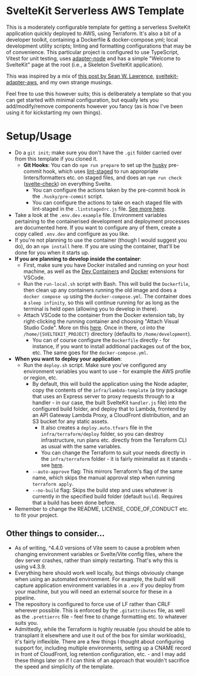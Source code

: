 # SvelteKit Serverless AWS Template

This is a moderately configurable template for getting a serverless SvelteKit application quickly deployed to AWS, using Terraform. It's also a bit of a developer toolkit, containing a Dockerfile & docker-compose.yml; local development utility scripts; linting and formatting configurations that may be of convenience. This particular project is configured to use TypeScript, Vitest for unit testing, uses [adapter-node](https://www.npmjs.com/package/@sveltejs/adapter-node) and has a simple "Welcome to SvelteKit" page at the root (i.e., a Skeleton SvelteKit application).

This was inspired by a mix of [this post by Sean W. Lawrence](https://www.sean-lawrence.com/deploying-sveltekit-to-aws-lambda/), [sveltekit-adapter-aws](https://github.com/MikeBild/sveltekit-adapter-aws), and my own strange musings.

Feel free to use this however suits; this is deliberately a template so that you can get started with minimal configuration, but equally lets you add/modify/remove components however you fancy (as is how I've been using it for kickstarting my own things).

# Setup/Usage

-   Do a `git init`; make sure you don't have the `.git` folder carried over from this template if you cloned it.
    -   **Git Hooks**: You can do `npm run prepare` to set up the [husky](https://www.npmjs.com/package/husky) pre-commit hook, which uses [lint-staged](https://www.npmjs.com/package/lint-staged) to run appropriate linters/formatters etc. on staged files, and does an `npm run check` ([svelte-check](https://www.npmjs.com/package/svelte-check)) on everything Svelte.
        -   You can configure the actions taken by the pre-commit hook in the `.husky/pre-commit` script.
        -   You can configure the actions to take on each staged file with lint-staged in the `.lintstagedrc.js` file. [See more here](https://github.com/okonet/lint-staged#configuration).
-   Take a look at the `.env.dev.example` file. Environment variables pertaining to the containerised development and deployment processes are documented here. If you want to configure any of them, create a copy called `.env.dev` and configure as you like.
-   If you're not planning to use the container (though I would suggest you do), do an `npm install` here. If you are using the container, that'll be done for you when it starts up.
-   **If you are planning to develop inside the container**:
    -   First, make sure you have Docker installed and running on your host machine, as well as the [Dev Containers](https://marketplace.visualstudio.com/items?itemName=ms-vscode-remote.remote-containers) and [Docker](https://marketplace.visualstudio.com/items?itemName=ms-azuretools.vscode-docker) extensions for VSCode.
    -   Run the `run-local.sh` script with Bash. This will build the `Dockerfile`, then clean up any containers running the old image and does a `docker compose up` using the `docker-compose.yml`. The container does a `sleep infinity`, so this will continue running for as long as the terminal is held open (allowing you to develop in there).
    -   Attach VSCode to the container from the Docker extension tab, by right-clicking the running container and choosing "Attach Visual Studio Code". More on this [here](https://code.visualstudio.com/docs/devcontainers/attach-container). Once in there, `cd` into the `/home/{SVELTEKIT_PROJECT}` directory (defaults to `/home/development`).
        -   You can of course configure the `Dockerfile` directly - for instance, if you want to install additional packages out of the box, etc. The same goes for the `docker-compose.yml`.
-   **When you want to deploy your application**:
    -   Run the `deploy.sh` script. Make sure you've configured any environment variables you want to use - for example the AWS profile or region, etc.
        -   By default, this will build the application using the Node adapter, copy the contents of the `infra/lambda-template` (a tiny package that uses an Express server to proxy requests through to a handler - in our case, the built SvelteKit `handler.js` file) into the configured build folder, and deploy that to Lambda, frontend by an API Gateway Lambda Proxy, a CloudFront distribution, and an S3 bucket for any static assets.
            -   It also creates a `deploy.auto.tfvars` file in the `infra/terraform/deploy` folder, so you can destroy infrastructure, run plans etc. directly from the Terraform CLI as usual with the same variables.
            -   You can change the Terraform to suit your needs directly in the `infra/terraform` folder - it is fairly minimalist as it stands - see [here](#other-things-to-consider).
        -   `--auto-approve` flag: This mirrors Terraform's flag of the same name, which skips the manual approval step when running `terraform apply`.
        -   `--no-build` flag: Skips the build step and uses whatever is currently in the specified build folder (default `build`). Requires that a build has been done before.
-   Remember to change the README, LICENSE, CODE_OF_CONDUCT etc. to fit your project.

## Other things to consider...

-   As of writing, ^4.4.0 versions of Vite seem to cause a problem when changing environment variables or Svelte/Vite config files, where the dev server crashes, rather than simply restarting. That's why this is using v4.3.9.
-   Everything here should work well locally, but things obviously change when using an automated environment. For example, the build will capture application environment variables in a `.env` if you deploy from your machine, but you will need an external source for these in a pipeline.
-   The repository is configured to force use of LF rather than CRLF wherever possible. This is enforced by the `.gitattributes` file, as well as the `.prettierrc` file - feel free to change formatting etc. to whatever suits you.
-   Admittedly, while the Terraform is highly reusable (you should be able to transplant it elsewhere and use it out of the box for similar workloads), it's fairly inflexible. There are a few things I thought about configuring support for, including multiple environments, setting up a CNAME record in front of CloudFront, log retention configuration, etc. - and I may add these things later on if I can think of an approach that wouldn't sacrifice the speed and simplicity of the template.
